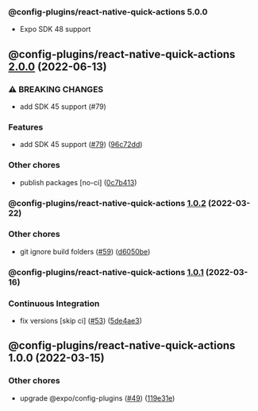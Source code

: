 ### @config-plugins/react-native-quick-actions 5.0.0

- Expo SDK 48 support

## @config-plugins/react-native-quick-actions [2.0.0](https://github.com/expo/config-plugins/compare/@config-plugins/react-native-quick-actions@1.0.2...@config-plugins/react-native-quick-actions@2.0.0) (2022-06-13)

### ⚠ BREAKING CHANGES

- add SDK 45 support (#79)

### Features

- add SDK 45 support ([#79](https://github.com/expo/config-plugins/issues/79)) ([96c72dd](https://github.com/expo/config-plugins/commit/96c72dda469ace2b9eafd38ba4d21f1bcd2e3cdf))

### Other chores

- publish packages [no-ci] ([0c7b413](https://github.com/expo/config-plugins/commit/0c7b413a765e4b1ff92b9e3edc2b62077c41ce46))

### @config-plugins/react-native-quick-actions [1.0.2](https://github.com/expo/config-plugins/compare/@config-plugins/react-native-quick-actions@1.0.1...@config-plugins/react-native-quick-actions@1.0.2) (2022-03-22)

### Other chores

- git ignore build folders ([#59](https://github.com/expo/config-plugins/issues/59)) ([d6050be](https://github.com/expo/config-plugins/commit/d6050beb2a5c68dc59287c27ec388c2002ec7904))

### @config-plugins/react-native-quick-actions [1.0.1](https://github.com/expo/config-plugins/compare/@config-plugins/react-native-quick-actions@1.0.0...@config-plugins/react-native-quick-actions@1.0.1) (2022-03-16)

### Continuous Integration

- fix versions [skip ci] ([#53](https://github.com/expo/config-plugins/issues/53)) ([5de4ae3](https://github.com/expo/config-plugins/commit/5de4ae3e6182c32b7aa24d70ccd23a11663bb089))

## @config-plugins/react-native-quick-actions 1.0.0 (2022-03-15)

### Other chores

- upgrade @expo/config-plugins ([#49](https://github.com/expo/config-plugins/issues/49)) ([119e31e](https://github.com/expo/config-plugins/commit/119e31edf110409272ace750f02d651124e1a22d))
